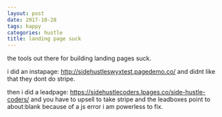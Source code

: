 ```yaml
---
layout: post
date: 2017-10-28
tags: happy
categories: hustle
title: landing page suck
---
```


the tools out there for building landing pages suck.

i did an instapage: <http://sidehustleswyxtest.pagedemo.co/> and didnt like that they dont do stripe.

then i did a leadpage: <https://sidehustlecoders.lpages.co/side-hustle-coders/> and you have to upsell to take stripe and the leadboxes point to about:blank because of a js error i am powerless to fix.
